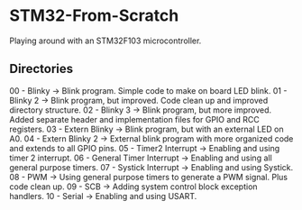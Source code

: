 # STM32-From-Scratch
Playing around with an STM32F103 microcontroller.

## Directories
00 - Blinky -> Blink program. Simple code to make on board LED blink.
01 - Blinky 2 -> Blink program, but improved. Code clean up and improved directory structure.
02 - Blinky 3 -> Blink program, but more improved. Added separate header and implementation files for GPIO and RCC registers.
03 - Extern Blinky -> Blink program, but with an external LED on A0. 
04 - Extern Blinky 2 -> External blink program with more organized code and extends to all GPIO pins.
05 - Timer2 Interrupt -> Enabling and using timer 2 interrupt.
06 - General Timer Interrupt -> Enabling and using all general purpose timers.
07 - Systick Interrupt -> Enabling and using Systick.
08 - PWM -> Using general purpose timers to generate a PWM signal. Plus code clean up.
09 - SCB -> Adding system control block exception handlers.
10 - Serial -> Enabling and using USART.
